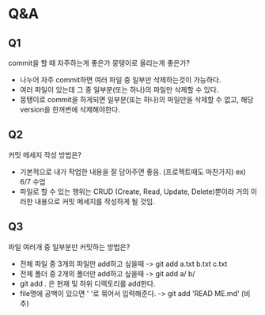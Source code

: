 # Q&A

## Q1

commit을 할 때 자주하는게 좋은가 뭉탱이로 올리는게 좋은가?
- 나누어 자주 commit하면 여러 파일 중 일부만 삭제하는것이 가능하다.
- 여러 파일이 있는데 그 중 일부분(또는 하나)의 파일만 삭제할 수 있다.
- 뭉탱이로 commit을 하게되면 일부분(또는 하나)의 파일만을 삭제할 수 없고, 해당 version을 한꺼번에 삭제해야한다.

## Q2

커밋 메세지 작성 방법은?
- 기본적으로 내가 작업한 내용을 잘 담아주면 좋음. (프로젝트때도 마찬가지) ex) 6/7 수업 
- 파일로 할 수 있는 행위는 CRUD (Create, Read, Update, Delete)뿐이라 거의 이러한 내용으로 커밋 메세지를 작성하게 될 것임.

## Q3
파일 여러개 중 일부분만 커밋하는 방법은?
- 전체 파일 중 3개의 파일만 add하고 싶을때 -> git add a.txt b.txt c.txt
- 전체 폴더 중 2개의 폴더만 add하고 싶을때 -> git add a/ b/
- git add . 은 현재 및 하위 디렉토리를 add한다.
- file명에 공백이 있으면 ' '로 묶어서 입력해준다. -> git add 'READ ME.md' (비추)